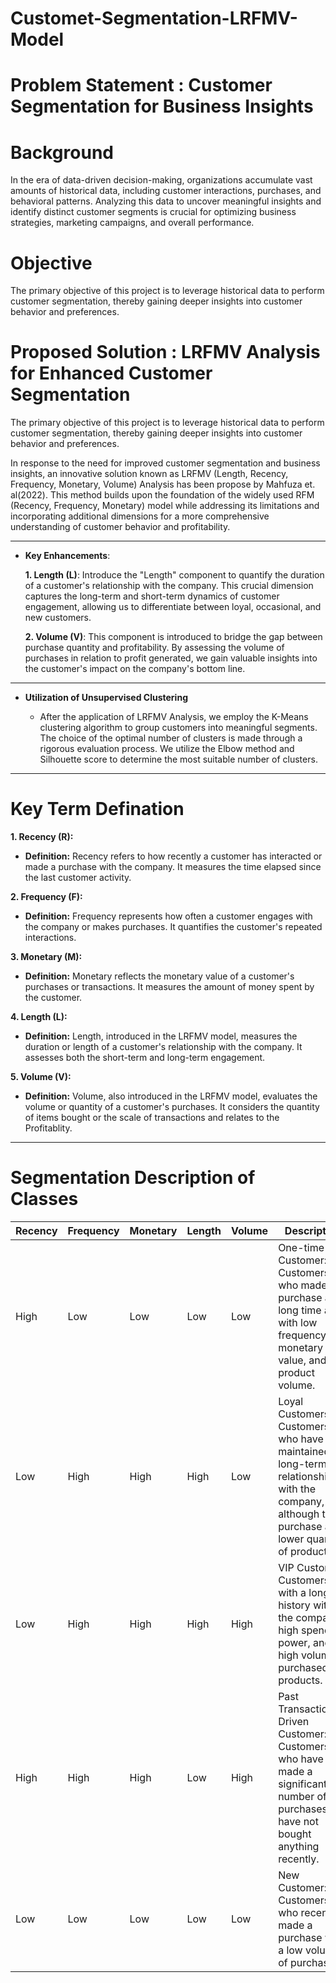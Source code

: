 # Customet-Segmentation-LRFMV-Model

# Problem Statement : Customer Segmentation for Business Insights

# Background 
In the era of data-driven decision-making, organizations accumulate vast amounts of historical data, including customer interactions, purchases, and behavioral patterns. Analyzing this data to uncover meaningful insights and identify distinct customer segments is crucial for optimizing business strategies, marketing campaigns, and overall performance.

# Objective 
The primary objective of this project is to leverage historical data to perform customer segmentation, thereby gaining deeper insights into customer behavior and preferences.

# Proposed Solution : LRFMV Analysis for Enhanced Customer Segmentation
The primary objective of this project is to leverage historical data to perform customer segmentation, thereby gaining deeper insights into customer behavior and preferences.

In response to the need for improved customer segmentation and business insights, an innovative solution known as LRFMV (Length, Recency, Frequency, Monetary, Volume) Analysis has been propose by Mahfuza et. al(2022). This method builds upon the foundation of the widely used RFM (Recency, Frequency, Monetary) model while addressing its limitations and incorporating additional dimensions for a more comprehensive understanding of customer behavior and profitability.
** **
- **Key Enhancements**:

    **1. Length (L)**: Introduce the "Length" component to quantify the duration of a customer's relationship with the company. This crucial dimension captures the long-term and short-term dynamics of customer engagement, allowing us to differentiate between loyal, occasional, and new customers.

    **2. Volume (V)**: This component is introduced to bridge the gap between purchase quantity and profitability. By assessing the volume of purchases in relation to profit generated, we gain valuable insights into the customer's impact on the company's bottom line.

** **
- **Utilization of Unsupervised Clustering**

    - After the application of LRFMV Analysis, we employ the K-Means clustering algorithm to group customers into meaningful segments. The choice of the optimal number of clusters is made through a rigorous evaluation process. We utilize the Elbow method and Silhouette score to determine the most suitable number of clusters.

** **
# Key Term Defination 

**1. Recency (R):**
   - **Definition:** Recency refers to how recently a customer has interacted or made a purchase with the company. It measures the time elapsed since the last customer activity.

**2. Frequency (F):**
   - **Definition:** Frequency represents how often a customer engages with the company or makes purchases. It quantifies the customer's repeated interactions.

**3. Monetary (M):**
   - **Definition:** Monetary reflects the monetary value of a customer's purchases or transactions. It measures the amount of money spent by the customer.

**4. Length (L):**
   - **Definition:** Length, introduced in the LRFMV model, measures the duration or length of a customer's relationship with the company. It assesses both the short-term and long-term engagement.

**5. Volume (V):**
   - **Definition:** Volume, also introduced in the LRFMV model, evaluates the volume or quantity of a customer's purchases. It considers the quantity of items bought or the scale of transactions and relates to the Profitablity.

** **

# Segmentation Description of Classes
| Recency  | Frequency | Monetary | Length | Volume | Description |
| -------- | --------- | -------- | ------ | ------ | ----------- |
| High     | Low       | Low      | Low    | Low    | One-time Customer: Customers who made a purchase a long time ago with low frequency, monetary value, and product volume.      |
| Low      | High      | High     | High   | Low    | Loyal Customers: Customers who have maintained a long-term relationship with the company, although they purchase a lower quantity of products.           |
| Low      | High      | High     | High   | High   | VIP Customer: Customers with a long history with the company, high spending power, and a high volume of purchased products.           |
| High     | High      | High     | Low    | High   | Past Transactional-Driven Customer: Customers who have made a significant number of purchases but have not bought anything recently.  |
| Low      | Low       | Low      | Low    | Low    | New Customer: Customers who recently made a purchase with a low volume of purchases. |


